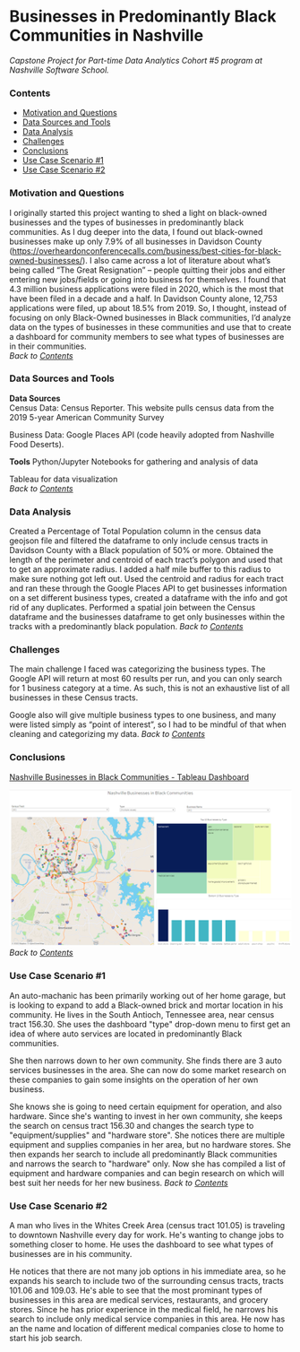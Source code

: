 # Businesses in Predominantly Black Communities in Nashville
*Capstone Project for Part-time Data Analytics Cohort #5 program at Nashville Software School.* 

### **Contents**  
- [Motivation and Questions](#Motivation)
- [Data Sources and Tools](#Data-Sources-and-Tools)
- [Data Analysis](#Data-Analysis)
- [Challenges](#Challenges)
- [Conclusions](#Conclusions)
- [Use Case Scenario #1](#Use-Case-1)
- [Use Case Scenario #2](#Use-Case-2)
 

### **Motivation and Questions**   
I originally started this project wanting to shed a light on black-owned businesses and the types of businesses in predominantly black communities. As I dug deeper into the data, I found out black-owned businesses make up only 7.9% of all businesses in Davidson County (https://overheardonconferencecalls.com/business/best-cities-for-black-owned-businesses/). I also came across a lot of literature about what’s being called “The Great Resignation” – people quitting their jobs and either entering new jobs/fields or going into business for themselves. I found that 4.3 million business applications were filed in 2020, which is the most that have been filed in a decade and a half. In Davidson County alone, 12,753 applications were filed, up about 18.5% from 2019. So, I thought, instead of focusing on only Black-Owned businesses in Black communities, I’d analyze data on the types of businesses in these communities and use that to create a dashboard for community members to see what types of businesses are in their communities.   
*Back to [Contents](#Contents)*

### **Data Sources and Tools**   
**Data Sources**   
Census Data: Census Reporter. This website pulls census data from the 2019 5-year American Community Survey

Business Data: Google Places API (code heavily adopted from Nashville Food Deserts).

**Tools**
Python/Jupyter Notebooks for gathering and analysis of data

Tableau for data visualization     
*Back to [Contents](#Contents)*

### **Data Analysis**
Created a Percentage of Total Population column in the census data geojson file and filtered the dataframe to only include census tracts in Davidson County with a Black population of 50% or more. 
Obtained the length of the perimeter and centroid of each tract’s polygon and used that to get an approximate radius. I added a half mile buffer to this radius to make sure nothing got left out. 
Used the centroid and radius for each tract and ran these through the Google Places API to get businesses information on a set different business types, created a dataframe with the info and got rid of any duplicates. 
Performed a spatial join between the Census dataframe and the businesses dataframe to get only businesses within the tracks with a predominantly black population.
*Back to [Contents](#Contents)*

### **Challenges**
The main challenge I faced was categorizing the business types. The Google API will return at most 60 results per run, and you can only search for 1 business category at a time. As such, this is not an exhaustive list of all businesses in these Census tracts. 

Google also will give multiple business types to one business, and many were listed simply as “point of interest”, so I had to be mindful of that when cleaning and categorizing my data. 
*Back to [Contents](#Contents)*

### **Conclusions**
[Nashville Businesses in Black Communities - Tableau Dashboard](https://prod-useast-b.online.tableau.com/#/site/tarynpatterson/views/NashvilleBusinessesinBlackCommunities/NashvilleBusinessesinBlackCommunities?:iid=3)

![Nashville Businesses in Black Communities - Tableau Dashboard](https://github.com/tarynpatterson/nashville-businesses-in-black-communities/blob/main/NBBC_Dashboard.PNG)
*Back to [Contents](#Contents)*

### **Use Case Scenario #1** 
An auto-machanic has been primarily working out of her home garage, but is looking to expand to add a Black-owned brick and mortar location in his community. He lives in the South Antioch, Tennessee area, near census tract 156.30. She uses the dashboard "type" drop-down menu to first get an idea of where auto services are located in predominantly Black communities.

She then narrows down to her own community. She finds there are 3 auto services businesses in the area. She can now do some market research on these companies to gain some insights on the operation of her own business. 

She knows she is going to need certain equipment for operation, and also hardware. Since she's wanting to invest in her own community, she keeps the search on census tract 156.30 and changes the search type to "equipment/supplies" and "hardware store". She notices there are multiple equipment and supplies companies in her area, but no hardware stores. She then expands her search to include all predominantly Black communities and narrows the search to "hardware" only. 
Now she has compiled a list of equipment and hardware companies and can begin research on which will best suit her needs for her new business.
*Back to [Contents](#Contents)* 

### **Use Case Scenario #2**
A man who lives in the Whites Creek Area (census tract 101.05) is traveling to downtown Nashville every day for work. He's wanting to change jobs to something closer to home. He uses the dashboard to see what types of businesses are in his community. 

He notices that there are not many job options in his immediate area, so he expands his search to include two of the surrounding census tracts, tracts 101.06 and 109.03. He's able to see that the most prominant types of businesses in this area are medical services, restaurants, and grocery stores. Since he has prior experience in the medical field, he narrows his search to include only medical service companies in this area. He now has an the name and location of different medical companies close to home to start his job search. 